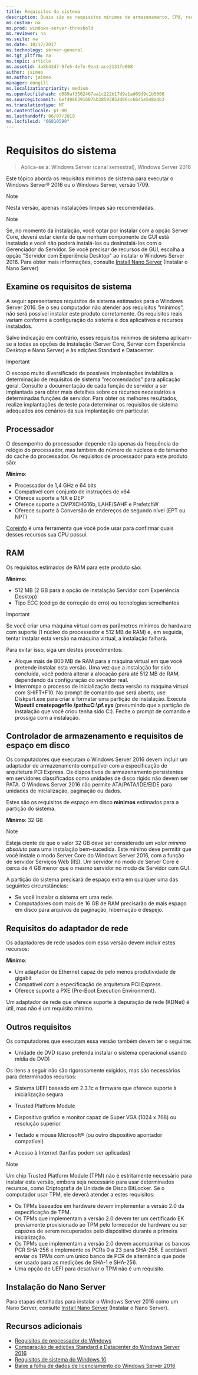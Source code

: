 ```yaml
---
title: Requisitos do sistema
description: Quais são os requisitos mínimos de armazenamento, CPU, rede, memória e RAM em uma instalação limpa para cada opção de instalação.
ms.custom: na
ms.prod: windows-server-threshold
ms.reviewer: na
ms.suite: na
ms.date: 10/17/2017
ms.technology: server-general
ms.tgt_pltfrm: na
ms.topic: article
ms.assetid: 4a8b42d7-9fe5-4efe-9ea1-ace2131fe068
author: jaimeo
ms.author: jaimeo
manager: dongill
ms.localizationpriority: medium
ms.openlocfilehash: d089af3562467aa1c222b17d9a1ad69d9c1b5008
ms.sourcegitcommit: 6ef4986391607bb28593852d06cc6645e548a4b3
ms.translationtype: MT
ms.contentlocale: pt-BR
ms.lasthandoff: 06/07/2019
ms.locfileid: "66810590"
---
```

# <a name="system-requirements"></a>Requisitos do sistema

>Aplica-se a: Windows Server (canal semestral), Windows Server 2016 

Este tópico aborda os requisitos mínimos de sistema para executar o Windows Server&reg; 2016 ou o Windows Server, versão 1709.

> [!NOTE]  
> Nesta versão, apenas instalações limpas são recomendadas.  

> [!NOTE]  
> Se, no momento da instalação, você optar por instalar com a opção Server Core, deverá estar ciente de que nenhum componente de GUI está instalado e você não poderá instalá-los ou desinstalá-los com o Gerenciador do Servidor. Se você precisar de recursos de GUI, escolha a opção "Servidor com Experiência Desktop" ao instalar o Windows Server 2016. Para obter mais informações, consulte [Install Nano Server](Getting-Started-with-Nano-Server.md) (Instalar o Nano Server)  


## <a name="review-system-requirements"></a>Examine os requisitos de sistema  
A seguir apresentamos requisitos de sistema estimados para o Windows Server 2016. Se o seu computador não atender aos requisitos "mínimos", não será possível instalar este produto corretamente. Os requisitos reais variam conforme a configuração do sistema e dos aplicativos e recursos instalados.

Salvo indicação em contrário, esses requisitos mínimos de sistema aplicam-se a todas as opções de instalação (Server Core, Server com Experiência Desktop e Nano Server) e às edições Standard e Datacenter.  

> [!IMPORTANT]  
> O escopo muito diversificado de possíveis implantações inviabiliza a determinação de requisitos de sistema "recomendados" para aplicação geral. Consulte a documentação de cada função de servidor a ser implantada para obter mais detalhes sobre os recursos necessários a determinadas funções de servidor. Para obter os melhores resultados, realize implantações de teste para determinar os requisitos de sistema adequados aos cenários da sua implantação em particular.  


## <a name="processor"></a>Processador  
O desempenho do processador depende não apenas da frequência do relógio do processador, mas também do número de núcleos e do tamanho do cache do processador. Os requisitos de processador para este produto são:  

**Mínimo**:  
- Processador de 1,4 GHz e 64 bits  
- Compatível com conjunto de instruções de x64  
- Oferece suporte a NX e DEP  
- Oferece suporte a CMPXCHG16b, LAHF/SAHF e PrefetchW  
- Oferece suporte à Conversão de endereços de segundo nível (EPT ou NPT)  

[Coreinfo](https://technet.microsoft.com/sysinternals/cc835722.aspx) é uma ferramenta que você pode usar para confirmar quais desses recursos sua CPU possui.

## <a name="ram"></a>RAM  
Os requisitos estimados de RAM para este produto são:  

**Mínimo**:  
- 512 MB (2 GB para a opção de instalação Servidor com Experiência Desktop)
- Tipo ECC (código de correção de erro) ou tecnologias semelhantes  

> [!IMPORTANT]  
> Se você criar uma máquina virtual com os parâmetros mínimos de hardware com suporte (1 núcleo do processador e 512 MB de RAM) e, em seguida, tentar instalar esta versão na máquina virtual, a instalação falhará.  
>   
> Para evitar isso, siga um destes procedimentos:  
>   
> -   Aloque mais de 800 MB de RAM para a máquina virtual em que você pretende instalar esta versão. Uma vez que a instalação for sido concluída, você poderá alterar a alocação para até 512 MB de RAM, dependendo da configuração do servidor real.  
> -   Interrompa o processo de inicialização desta versão na máquina virtual com SHIFT+F10. No prompt de comando que será aberto, use Diskpart.exe para criar e formatar uma partição de instalação. Execute **Wpeutil createpagefile /path=C:\pf.sys** (presumindo que a partição de instalação que você criou tenha sido C:). Feche o prompt de comando e prossiga com a instalação.  

## <a name="storage-controller-and-disk-space-requirements"></a>Controlador de armazenamento e requisitos de espaço em disco  
Os computadores que executam o Windows Server 2016 devem incluir um adaptador de armazenamento compatível com a especificação de arquitetura PCI Express. Os dispositivos de armazenamento persistentes em servidores classificados como unidades de disco rígido não devem ser PATA. O Windows Server 2016 não permite ATA/PATA/IDE/EIDE para unidades de inicialização, paginação ou dados.  

Estes são os requisitos de espaço em disco **mínimos** estimados para a partição do sistema.  

**Mínimo**: 32 GB  

> [!NOTE]
> Esteja ciente de que o valor 32 GB deve ser considerado um *valor mínimo absoluto* para uma instalação bem-sucedida. Este mínimo deve permitir que você instale o modo Server Core do Windows Server 2016, com a função de servidor Serviços Web (IIS). Um servidor no modo de Server Core é cerca de 4 GB menor que o mesmo servidor no modo de Servidor com GUI. 
> 
> A partição do sistema precisará de espaço extra em qualquer uma das seguintes circunstâncias:  
> 
> -   Se você instalar o sistema em uma rede.  
> -   Computadores com mais de 16 GB de RAM precisarão de mais espaço em disco para arquivos de paginação, hibernação e despejo.  

## <a name="network-adapter-requirements"></a>Requisitos do adaptador de rede  

Os adaptadores de rede usados com essa versão devem incluir estes recursos:  

**Mínimo**:  
- Um adaptador de Ethernet capaz de pelo menos produtividade de gigabit  
- Compatível com a especificação de arquitetura PCI Express.  
- Oferece suporte a PXE (Pre-Boot Execution Environment).  

Um adaptador de rede que oferece suporte à depuração de rede (KDNet) é útil, mas não é um requisito mínimo.   

## <a name="other-requirements"></a>Outros requisitos  
Os computadores que executam essa versão também devem ter o seguinte:  


-   Unidade de DVD (caso pretenda instalar o sistema operacional usando mídia de DVD)  

Os itens a seguir não são rigorosamente exigidos, mas são necessários para determinados recursos:  

- Sistema UEFI baseado em 2.3.1c e firmware que oferece suporte à inicialização segura  
- Trusted Platform Module  

-   Dispositivo gráfico e monitor capaz de Super VGA (1024 x 768) ou resolução superior  

-   Teclado e mouse Microsoft&reg; (ou outro dispositivo apontador compatível)  

-   Acesso à Internet (tarifas podem ser aplicadas)  

> [!NOTE]  
> Um chip Trusted Platform Module (TPM) não é estritamente necessário para instalar esta versão, embora seja necessário para usar determinados recursos, como Criptografia de Unidade de Disco BitLocker. Se o computador usar TPM, ele deverá atender a estes requisitos:  
>  
> - Os TPMs baseados em hardware devem implementar a versão 2.0 da especificação de TPM.  
> - Os TPMs que implementam a versão 2.0 devem ter um certificado EK previamente provisionado ao TPM pelo fornecedor de hardware ou ser capazes de serem recuperados pelo dispositivo durante a primeira inicialização.  
> - Os TPMs que implementam a versão 2.0 devem acompanhar os bancos PCR SHA-256 e implemente os PCRs 0 a 23 para SHA-256. É aceitável enviar os TPMs com um único banco de PCR de alternância que pode ser usado para as medições de SHA-1 e SHA-256.  
> - Uma opção de UEFI para desativar o TPM não é um requisito.  

## <a name="installation-of-nano-server"></a>Instalação do Nano Server  
Para etapas detalhadas para instalar o Windows Server 2016 como um Nano Server, consulte [Install Nano Server](Getting-Started-with-Nano-Server.md) (Instalar o Nano Server).

## <a name="additional-resources"></a>Recursos adicionais
- [Requisitos de processador do Windows](https://docs.microsoft.com/windows-hardware/design/minimum/windows-processor-requirements)
- [Comparação de edições Standard e Datacenter do Windows Server 2016](https://docs.microsoft.com/windows-server/get-started/2016-edition-comparison)
- [Requisitos de sistema do Windows 10](https://www.microsoft.com/windows/windows-10-specifications#system-specifications)
- [Baixe a folha de dados de licenciamento do Windows Server 2016](http://download.microsoft.com/download/7/2/9/7290EA05-DC56-4BED-9400-138C5701F174/WS2016LicensingDatasheet.pdf)
